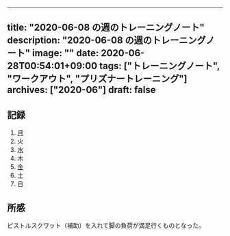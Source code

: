 
---
title: "2020-06-08 の週のトレーニングノート"
description: "2020-06-08 の週のトレーニングノート"
image: ""
date: 2020-06-28T00:54:01+09:00
tags: ["トレーニングノート", "ワークアウト", "プリズナートレーニング"]
archives: ["2020-06"]
draft: false
---

## 記録

1. [月](https://scrapbox.io/tbsmcd-memo/2020-06-08)
1. 火
1. [水](https://scrapbox.io/tbsmcd-memo/2020-06-10)
1. 木
1. [金](https://scrapbox.io/tbsmcd-memo/2020-06-12)
1. 土
1. 日
  

## 所感
ピストルスクワット（補助）を入れて脚の負荷が満足行くものとなった。
